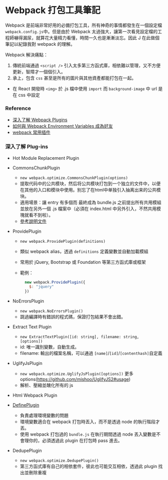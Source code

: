 # Webpack 打包工具筆記

Webpack 是前端非常好用的必備打包工具，所有神奇的事情都發生在一個設定檔 ``webpack.config.js``中。但是由於 Webpack 太過強大，讓第一次看見設定檔的工程師嚇得漏尿，就算花大量精力看懂，時間一久也是漸漸淡忘。因此 J 在此做個筆記以紀錄我對 webpack 的理解。

Webpack 解決痛點：
1. 傳統前端通過 ``<script />`` 引入太多第三方函式庫，相依難以管理，又不方便更新，智障才一個個引入。
2. 承上，包含 ``css`` 甚至是所有的圖片與其他資產都能打包在一起。
  * 在 React 開發時 ``<img>`` 於 .js 檔中使用 ``import`` 而 ``background-image`` 中 url 是在 css 中設定

### Reference
* [深入了解 Webpack Plugins](https://rhadow.github.io/2015/05/30/webpack-loaders-and-plugins/)
* [如何與 Webpack Environment Variables 成為好友](http://mz026.logdown.com/posts/385999-webpack-environment-variables)
* [webpack 常用插件](http://www.jianshu.com/p/1eefaeaf6874)

### 深入了解 Plug-ins
* Hot Module Replacement Plugin
* CommonsChunkPlugin
  * ``new webpack.optimize.CommonsChunkPlugin(options)``
  * 提取代码中的公共模块，然后将公共模块打包到一个独立的文件中，以便在其他的入口和模块中使用。别忘了在html中单独引入抽离出来的公共模块。
  * 適用場景：讓 entry 有多個而 最終成為 bundle.js 之前提出所有共用模組並放在另外一個 .js 檔案中（必須在 index.html 中另外引入，不然共用模塊就看不到啦）。
  * [參考說明文件](https://webpack.toobug.net/zh-cn/chapter3/common-chunks-plugin.html)
* ProvidePlugin
  * ``new webpack.ProvidePlugin(definitions)``
  * 類似 webpack alias，透過 ``definitions`` 定義變數並自動加載模組
  * 常用於 jQuery, Bootstrap 或 Foundation 等第三方函式庫或框架
  * 範例：

    ```js
      new webpack.ProvidePlugin({
        $: "jquery"
      })
    ```

* NoErrorsPlugin
  * ``new webpack.NoErrorsPlugin()``
  * 跳過編譯時有錯誤的程式碼，保證打包結果不會出錯。
* Extract Text Plugin
  * ``new ExtractTextPlugin([id: string], filename: string, [options])``
  * id: 唯一識別變數，自動生成。
  * filename: 輸出的檔案名稱，可以通過 ``[name]``/``[id]``/``[contenthash]``自定義
* UglifyJsPlugin
  * ``new webpack.optimize.UglifyJsPlugin([options])`` 更多 options(https://github.com/mishoo/UglifyJS2#usage)
  * 解析、壓縮並醜化所有的 js
* Html Webpack Plugin
* [DefinePlugin](https://webpack.github.io/docs/list-of-plugins.html#defineplugin)
  * 負責處理環境變數的問題
  * 環境變數適合在 webpack 打包時丟入，而不是透過 node 的執行階段才丟。
  * 使用 webpack 打包過的 ``bundle.js`` 在執行期間透過 node 丟入變數是不會理你的，必須透過此 plugin 在打包時 pass 進去。
* DedupePlugin
  * ``new webpack.optimize.DedupePlugin()``
  * 第三方函式庫有自己的相依套件，彼此也可能交互相依，透過此 plugin 找出並刪除重複

